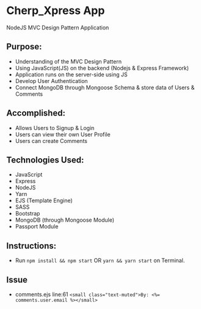 # Cherp_Xpress App
NodeJS MVC Design Pattern Application

## Purpose:
* Understanding of the MVC Design Pattern
* Using JavaScript(JS) on the backend (Nodejs & Express Framework)
* Application runs on the server-side using JS
* Develop User Authentication
* Connect MongoDB through Mongoose Schema & store data of Users & Comments

## Accomplished:
* Allows Users to Signup & Login
* Users can view their own User Profile
* Users can create Comments

## Technologies Used:
* JavaScript
* Express
* NodeJS
* Yarn
* EJS (Template Engine)
* SASS
* Bootstrap
* MongoDB (through Mongoose Module)
* Passport Module

## Instructions:
* Run `npm install && npm start` OR `yarn && yarn start` on Terminal.

## Issue
* comments.ejs line:61
`<small class="text-muted">By: <%= comments.user.email %></small>`
